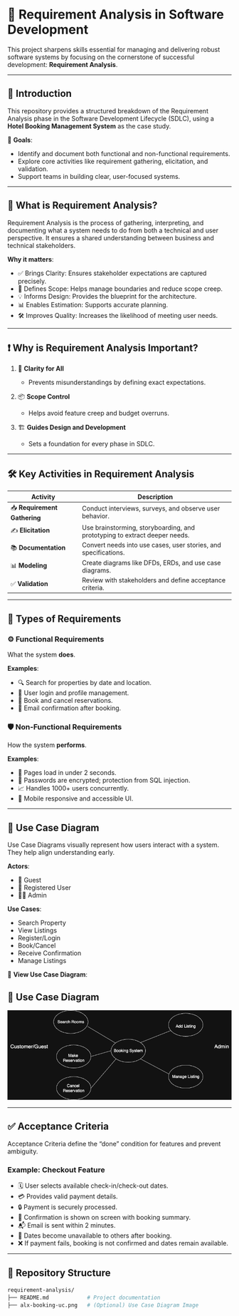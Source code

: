 # 📘 Requirement Analysis in Software Development

This project sharpens skills essential for managing and delivering robust software systems by focusing on the cornerstone of successful development: **Requirement Analysis**.

---

## 📌 Introduction

This repository provides a structured breakdown of the Requirement Analysis phase in the Software Development Lifecycle (SDLC), using a **Hotel Booking Management System** as the case study.

🎯 **Goals**:
- Identify and document both functional and non-functional requirements.
- Explore core activities like requirement gathering, elicitation, and validation.
- Support teams in building clear, user-focused systems.

---

## 📘 What is Requirement Analysis?

Requirement Analysis is the process of gathering, interpreting, and documenting what a system needs to do from both a technical and user perspective. It ensures a shared understanding between business and technical stakeholders.

**Why it matters**:
- ✅ Brings Clarity: Ensures stakeholder expectations are captured precisely.
- 🧭 Defines Scope: Helps manage boundaries and reduce scope creep.
- 💡 Informs Design: Provides the blueprint for the architecture.
- 📊 Enables Estimation: Supports accurate planning.
- 🛠️ Improves Quality: Increases the likelihood of meeting user needs.

---

## ❗ Why is Requirement Analysis Important?

1. 🎯 **Clarity for All**
   - Prevents misunderstandings by defining exact expectations.

2. 📦 **Scope Control**
   - Helps avoid feature creep and budget overruns.

3. 🏗️ **Guides Design and Development**
   - Sets a foundation for every phase in SDLC.

---

## 🛠️ Key Activities in Requirement Analysis

| Activity | Description |
|---------|-------------|
| 📥 **Requirement Gathering** | Conduct interviews, surveys, and observe user behavior. |
| ✍️ **Elicitation** | Use brainstorming, storyboarding, and prototyping to extract deeper needs. |
| 📚 **Documentation** | Convert needs into use cases, user stories, and specifications. |
| 📊 **Modeling** | Create diagrams like DFDs, ERDs, and use case diagrams. |
| ✅ **Validation** | Review with stakeholders and define acceptance criteria. |

---

## 🧩 Types of Requirements

### ⚙️ Functional Requirements
What the system **does**.

**Examples**:
- 🔍 Search for properties by date and location.
- 👤 User login and profile management.
- 📅 Book and cancel reservations.
- 📨 Email confirmation after booking.

### 🛡️ Non-Functional Requirements
How the system **performs**.

**Examples**:
- 🚀 Pages load in under 2 seconds.
- 🔐 Passwords are encrypted; protection from SQL injection.
- 📈 Handles 1000+ users concurrently.
- 📱 Mobile responsive and accessible UI.

---

## 🧾 Use Case Diagram

Use Case Diagrams visually represent how users interact with a system. They help align understanding early.

**Actors**:
- 👥 Guest
- 👤 Registered User
- 👨‍💼 Admin

**Use Cases**:
- Search Property
- View Listings
- Register/Login
- Book/Cancel
- Receive Confirmation
- Manage Listings

📎 **View Use Case Diagram**:  
## 🧾 Use Case Diagram

![Use Case Diagram](./alx-booking-uc.png)

---

## ✅ Acceptance Criteria

Acceptance Criteria define the “done” condition for features and prevent ambiguity.

### Example: **Checkout Feature**

- 🗓️ User selects available check-in/check-out dates.
- 💳 Provides valid payment details.
- 🔒 Payment is securely processed.
- 📄 Confirmation is shown on screen with booking summary.
- 📬 Email is sent within 2 minutes.
- 📅 Dates become unavailable to others after booking.
- ❌ If payment fails, booking is not confirmed and dates remain available.

---

## 📂 Repository Structure

```bash
requirement-analysis/
├── README.md            # Project documentation
├── alx-booking-uc.png   # (Optional) Use Case Diagram Image
